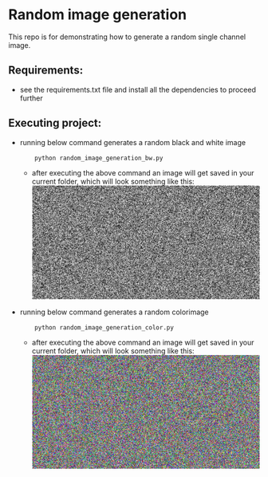 # Random image generation

This repo is for demonstrating how to generate a random single channel image.

## Requirements:
+ see the requirements.txt file and install all the dependencies to proceed further

## Executing project:
+ running below command generates a random black and white image
  ```
      python random_image_generation_bw.py
  ```
  + after executing the above command an image will get saved in your current folder, which will look something like this:
      <img src="images/out_bw.png" >

+ running below command generates a random colorimage
  ```
      python random_image_generation_color.py
  ```
  + after executing the above command an image will get saved in your current folder, which will look something like this:
      <img src="images/out_color.png" >

